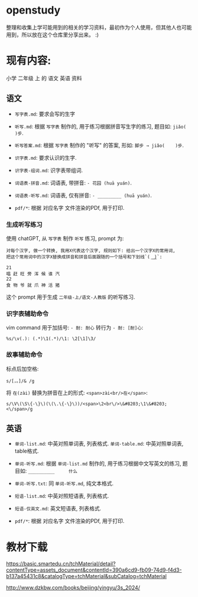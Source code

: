 # openstudy

整理和收集上学可能用到的相关的学习资料，最初作为个人使用，但其他人也可能用到，所以放在这个仓库里分享出来。 :)


# 现有内容:

小学 二年级 上 的 语文 英语 资料

<!-- copied from sub dir -->

## 语文

- `写字表.md`: 要求会写的生字

- `听写.md`: 根据 `写字表` 制作的, 用于练习根据拼音写生字的练习, 题目如: `jiǎo(        )步`.

- `听写答案.md`: 根据 `写字表` 制作的 "听写" 的答案, 形如: `脚步 → jiǎo(    )步`.

- `识字表.md`: 要求认识的生字.

- `识字表-组词.md`: 识字表带组词.

- `词语表-拼音.md`: 词语表, 带拼音: `- 花园 (huā yuán)`.

- `词语表-听写.md`: 词语表, 仅有拼音: `- _________ (huā yuán)`.

- `pdf/*`: 根据 对应名字 文件渲染的PDf, 用于打印.


### 生成听写练习

使用 chatGPT, 从 `写字表` 制作 `听写` 练习, prompt 为:


```text
对每个汉字, 做一个转换, 我用X代表这个汉字, 规则如下: 给出一个汉字X的常用词,
把这个常用词中的汉字X替换成拼音和拼音后面跟随的一个括号和下划线`( ͟ ͟ ͟ ͟)`:

21
唱 赶 旺 旁 浑 候 谁 汽
22
食 物 爷 就 爪 神 活 猪
```

这个 prompt 用于生成 `二年级-上/语文-人教版` 的听写练习.


### 识字表辅助命令

vim command 用于加括号: `- 耐: 耐心` 转行为 `- 耐: [耐]心`:
```
%s/\v(.): (.*)\1(.*)/\1: \2[\1]\3/
```


### 故事辅助命令

标点后加空格:

```
s/[，。]/& /g
```

将 `在(zài)` 替换为拼音在上的形式: `<span>zài<br/>在</span>`:

```
s/\V\(\S\{-\}\)(\(\.\{-\}\))/<span>\2<br\/>\&#8203;\1\&#8203;<\/span>/g
```



## 英语

- `单词-list.md`: 中英对照单词表, 列表格式. `单词-table.md`: 中英对照单词表, table格式.

- `单词-听写.md`: 根据 `单词-list.md` 制作的, 用于练习根据中文写英文的练习,
    题目如: `__________　　  什么`

- `单词-听写.txt`: 同 `单词-听写.md`, 纯文本格式.

- `短语-list.md`: 中英对照短语表, 列表格式.

- `短语-仅英文.md`: 英文短语表, 列表格式.

- `pdf/*`: 根据 对应名字 文件渲染的PDf, 用于打印.


# 教材下载

https://basic.smartedu.cn/tchMaterial/detail?contentType=assets_document&contentId=390a6cd9-fb09-74d9-f4d3-b137a45431c8&catalogType=tchMaterial&subCatalog=tchMaterial


http://www.dzkbw.com/books/beijing/yingyu/3s_2024/
